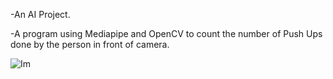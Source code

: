 -An AI Project.

-A program using Mediapipe and OpenCV to count the number of Push Ups done by the person in front of camera.

![Im](https://user-images.githubusercontent.com/95848665/189094967-e6cf2a01-4a8a-4a84-9876-0acb7022a178.png)
